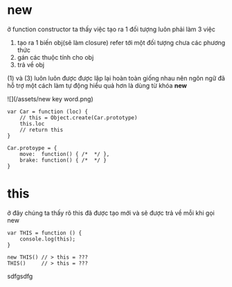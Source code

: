 # new

ở function constructor ta thấy việc tạo ra 1 đối tượng luôn phải làm 3 việc

1. tạo ra 1 biến obj\(sẽ làm closure\) refer tới một đối tượng chưa các phương thức
2. gán các thuộc tính cho obj
3. trả về obj 

\(1\) và \(3\) luôn luôn được được lập lại hoàn toàn giống nhau nên ngôn ngữ đã hỗ trợ một cách làm tự động hiểu quả hơn là dùng từ khóa **new**

![](/assets/new key word.png)

```
var Car = function (loc) {
    // this = Object.create(Car.prototype)
    this.loc
    // return this
}

Car.protoype = {
    move:  function() { /*  */ },
    brake: function() { /*  */ }
}
```

# this

ở đây chúng ta thấy rõ this đã được tạo mới và sẽ được trả về mỗi khi gọi new

```
var THIS = function () {
    console.log(this);
}

new THIS() // > this = ???
THIS()     // > this = ???
```

sdfgsdfg

